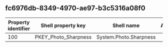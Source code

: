 ## fc6976db-8349-4970-ae97-b3c5316a08f0

Property identifier | Shell property key | Shell name | Alias
--- | --- | --- | ---
100 | PKEY_Photo_Sharpness | System.Photo.Sharpness | 

